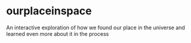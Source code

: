 # ourplaceinspace
An interactive exploration of how we found our place in the universe and learned even more about it in the process
